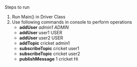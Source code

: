 Steps to run

1. Run Main() in Driver Class
2. Use following commands in console to perform operations
    * **addUser** _admin1_ _ADMIN_
    * **addUser** user1 USER
    * **addUser** user2 USER
    * **addTopic** cricket admin1
    * **subscribeTopic** cricket user1
    * **subscribeTopic** cricket user2
    * **publishMessage** 1 cricket Hi
    

